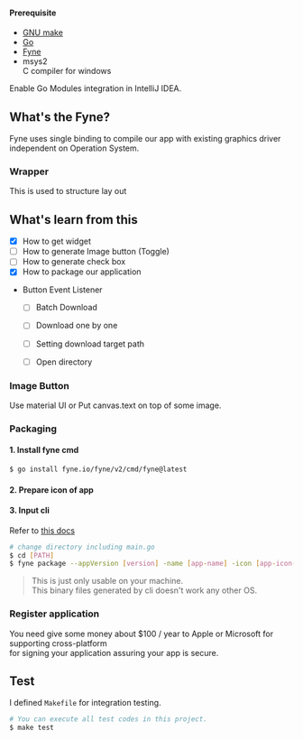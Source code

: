 

#### Prerequisite
- [GNU make](https://gnuwin32.sourceforge.net/packages/make.htm)
- [Go](https://go.dev/dl/)
- [Fyne](https://developer.fyne.io/started/) 
- msys2 \
C compiler for windows

Enable Go Modules integration in IntelliJ IDEA.

## What's the Fyne?
Fyne uses single binding to compile our app with existing graphics driver independent on Operation System.

### Wrapper
This is used to structure lay out

## What's learn from this
- [X] How to get widget
- [ ] How to generate Image button (Toggle)
- [ ] How to generate check box 
- [X] How to package our application
- Button Event Listener 
  - [ ] Batch Download
  - [ ] Download one by one
  - [ ] Setting download target path
  - [ ] Open directory


### Image Button
Use material UI or Put canvas.text on top of some image.

### Packaging
#### 1. Install fyne cmd
```bash
$ go install fyne.io/fyne/v2/cmd/fyne@latest
```

#### 2. Prepare icon of app

#### 3. Input cli
Refer to [this docs](https://developer.fyne.io/started/packaging)
```bash
# change directory including main.go
$ cd [PATH]
$ fyne package --appVersion [version] -name [app-name] -icon [app-icon-path] -release
```

> This is just only usable on your machine. \
> This binary files generated by cli doesn't work any other OS.

### Register application
You need give some money about $100 / year to Apple or Microsoft for supporting cross-platform \
for signing your application assuring your app is secure.


## Test
I defined `Makefile` for integration testing.
```bash
# You can execute all test codes in this project.
$ make test
```